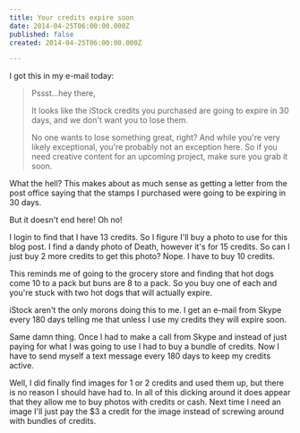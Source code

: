```yaml
---
title: Your credits expire soon
date: 2014-04-25T06:00:00.000Z
published: false
created: 2014-04-25T06:00:00.000Z

---
```


I got this in my e-mail today:

> Pssst…hey there,
>
> It looks like the iStock credits you purchased are going to expire in 30 days, and we don't want you to lose them.
>
> No one wants to lose something great, right? And while you're very likely exceptional, you're probably not an exception here. So if you need creative content for an upcoming project, make sure you grab it soon.

What the hell?  This makes about as much sense as getting a letter from the post office saying that the stamps I purchased were going to be expiring in 30 days.

But it doesn't end here!  Oh no!

I login to find that I have 13 credits.  So I figure I'll buy a photo to use for this blog post.  I find a dandy photo of Death, however it's for 15 credits.  So can I just buy 2 more credits to get this photo? Nope. I have to buy 10 credits.

This reminds me of going to the grocery store and finding that hot dogs come 10 to a pack but buns are 8 to a pack.  So you buy one of each and you're stuck with two hot dogs that will actually expire.

iStock aren't the only morons doing this to me.  I get an e-mail from Skype every 180 days telling me that unless I use my credits they will expire soon.

Same damn thing.  Once I had to make a call from Skype and instead of just paying for what I was going to use I had to buy a bundle of credits.  Now I have to send myself a text message every 180 days to keep my credits active.

Well, I did finally find images for 1 or 2 credits and used them up, but there is no reason I should have had to.  In all of this dicking around it does appear that they allow me to buy photos with credits or cash.  Next time I need an image I'll just pay the $3 a credit for the image instead of screwing around with bundles of credits.

